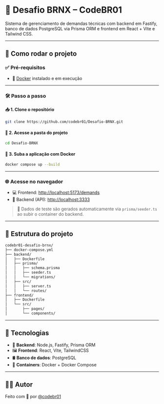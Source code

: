 # 💼 Desafio BRNX – CodeBR01

Sistema de gerenciamento de demandas técnicas com backend em Fastify, banco de dados PostgreSQL via Prisma ORM e frontend em React + Vite e Tailwind CSS.

---

## 🚀 Como rodar o projeto

### ✅ Pré-requisitos
- 🐳 [Docker](https://www.docker.com/) instalado e em execução

---

### 🛠️ Passo a passo

#### 📥 1. Clone o repositório

```bash
git clone https://github.com/codebr01/Desafio-BRNX.git
```

#### 📂 2. Acesse a pasta do projeto

```bash
cd Desafio-BRNX
```

#### 🐋 3. Suba a aplicação com Docker

```bash
docker compose up --build
```

---

### 🌐 Acesse no navegador

- 💻 Frontend: [http://localhost:5173/demands](http://localhost:5173/demands)
- 🔧 Backend (API): [http://localhost:3333](http://localhost:3333)

> 🧪 Dados de teste são gerados automaticamente via `prisma/seeder.ts` ao subir o container do backend.

---

## 📁 Estrutura do projeto

```bash
codebr01-desafio-brnx/
├── docker-compose.yml
├── backend/
│   ├── Dockerfile
│   ├── prisma/
│   │   ├── schema.prisma
│   │   ├── seeder.ts
│   │   └── migrations/
│   ├── src/
│   │   ├── server.ts
│   │   └── routes/
├── frontend/
│   ├── Dockerfile
│   └── src/
│       ├── pages/
│       └── components/
```

---

## 🧠 Tecnologias

- 🧩 **Backend**: Node.js, Fastify, Prisma ORM
- 🖼️ **Frontend**: React, Vite, TailwindCSS
- 🛢️ **Banco de dados**: PostgreSQL
- 🐳 **Containers**: Docker + Docker Compose

---

## 👨‍💻 Autor

Feito com 💙 por [@codebr01](https://github.com/codebr01)
